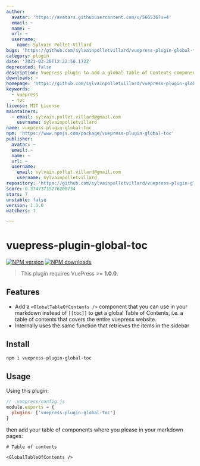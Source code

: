 ```yaml
---
author:
  avatar: 'https://avatars.githubusercontent.com/u/566536?v=4'
  email: ~
  name: ~
  url: ~
  username:
    name: Sylvain Pollet-Villard
bugs: 'https://github.com/sylvainpolletvillard/vuepress-plugin-global-toc/issues'
category: plugin
date: '2021-03-20T12:22:50.172Z'
deprecated: false
description: Vuepress plugin to add a global Table of Contents component
downloads: ~
homepage: 'https://github.com/sylvainpolletvillard/vuepress-plugin-global-toc#readme'
keywords:
  - vuepress
  - toc
license: MIT License
maintainers:
  - email: sylvain.pollet.villard@gmail.com
    username: sylvainpolletvillard
name: vuepress-plugin-global-toc
npm: 'https://www.npmjs.com/package/vuepress-plugin-global-toc'
publisher:
  avatar: ~
  email: ~
  name: ~
  url: ~
  username:
    email: sylvain.pollet.villard@gmail.com
    username: sylvainpolletvillard
repository: 'https://github.com/sylvainpolletvillard/vuepress-plugin-global-toc'
score: 0.37473719276200734
stars: 7
unstable: false
version: 1.1.0
watchers: 7

---
```


# vuepress-plugin-global-toc

[![NPM version](https://badgen.net/npm/v/vuepress-plugin-global-toc)](https://npmjs.com/package/vuepress-plugin-global-toc) [![NPM downloads](https://badgen.net/npm/dm/vuepress-plugin-global-toc)](https://npmjs.com/package/vuepress-plugin-global-toc)

> This plugin requires VuePress >= **1.0.0**.

## Features

- Add a `<GlobalTableOfContents />` component that you can use in your markdown instead of `[[toc]]` to get a global Table of Contents, i.e. a table of contents that covers the entire vuepress website.
- Internally uses the same function that retrieves the items in the sidebar

## Install

```bash
npm i vuepress-plugin-global-toc
```

## Usage

Using this plugin:

```javascript
// .vuepress/config.js
module.exports = {
  plugins: ['vuepress-plugin-global-toc']
}
```

then add your table of components where you please in your markdown pages:

```mdx
# Table of contents

<GlobalTableOfContents />
```